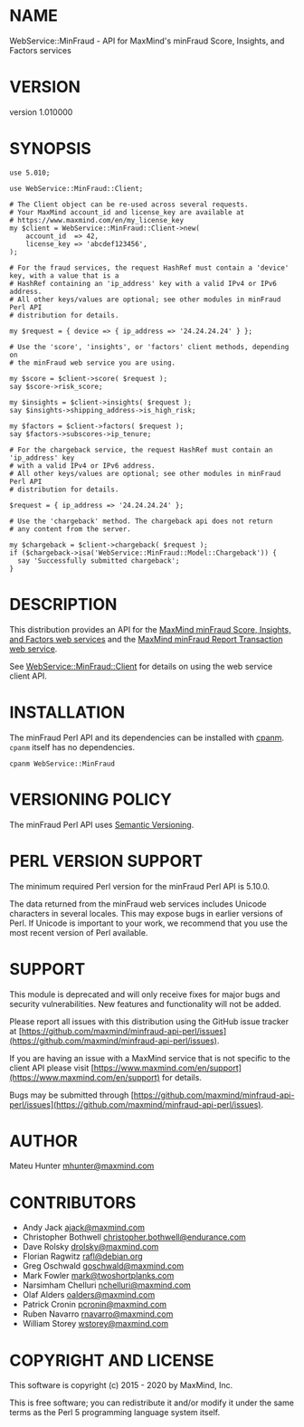# NAME

WebService::MinFraud - API for MaxMind's minFraud Score, Insights, and Factors services

# VERSION

version 1.010000

# SYNOPSIS

    use 5.010;

    use WebService::MinFraud::Client;

    # The Client object can be re-used across several requests.
    # Your MaxMind account_id and license_key are available at
    # https://www.maxmind.com/en/my_license_key
    my $client = WebService::MinFraud::Client->new(
        account_id  => 42,
        license_key => 'abcdef123456',
    );

    # For the fraud services, the request HashRef must contain a 'device' key, with a value that is a
    # HashRef containing an 'ip_address' key with a valid IPv4 or IPv6 address.
    # All other keys/values are optional; see other modules in minFraud Perl API
    # distribution for details.

    my $request = { device => { ip_address => '24.24.24.24' } };

    # Use the 'score', 'insights', or 'factors' client methods, depending on
    # the minFraud web service you are using.

    my $score = $client->score( $request );
    say $score->risk_score;

    my $insights = $client->insights( $request );
    say $insights->shipping_address->is_high_risk;

    my $factors = $client->factors( $request );
    say $factors->subscores->ip_tenure;

    # For the chargeback service, the request HashRef must contain an 'ip_address' key
    # with a valid IPv4 or IPv6 address.
    # All other keys/values are optional; see other modules in minFraud Perl API
    # distribution for details.

    $request = { ip_address => '24.24.24.24' };

    # Use the 'chargeback' method. The chargeback api does not return
    # any content from the server.

    my $chargeback = $client->chargeback( $request );
    if ($chargeback->isa('WebService::MinFraud::Model::Chargeback')) {
      say 'Successfully submitted chargeback';
    }

# DESCRIPTION

This distribution provides an API for the
[MaxMind minFraud Score, Insights, and Factors web services](https://dev.maxmind.com/minfraud?lang=en)
and the [MaxMind minFraud Report Transaction web service](https://dev.maxmind.com/minfraud/report-a-transaction?lang=en).

See [WebService::MinFraud::Client](https://metacpan.org/pod/WebService%3A%3AMinFraud%3A%3AClient) for details on using the web service client
API.

# INSTALLATION

The minFraud Perl API and its dependencies can be installed with
[cpanm](https://metacpan.org/pod/App::cpanminus). `cpanm` itself has no
dependencies.

    cpanm WebService::MinFraud

# VERSIONING POLICY

The minFraud Perl API uses [Semantic Versioning](https://semver.org/).

# PERL VERSION SUPPORT

The minimum required Perl version for the minFraud Perl API is 5.10.0.

The data returned from the minFraud web services includes Unicode characters
in several locales. This may expose bugs in earlier versions of Perl. If
Unicode is important to your work, we recommend that you use the most recent
version of Perl available.

# SUPPORT

This module is deprecated and will only receive fixes for major bugs and
security vulnerabilities. New features and functionality will not be added.

Please report all issues with this distribution using the GitHub issue tracker
at [https://github.com/maxmind/minfraud-api-perl/issues](https://github.com/maxmind/minfraud-api-perl/issues).

If you are having an issue with a MaxMind service that is not specific to the
client API please visit [https://www.maxmind.com/en/support](https://www.maxmind.com/en/support) for details.

Bugs may be submitted through [https://github.com/maxmind/minfraud-api-perl/issues](https://github.com/maxmind/minfraud-api-perl/issues).

# AUTHOR

Mateu Hunter <mhunter@maxmind.com>

# CONTRIBUTORS

- Andy Jack <ajack@maxmind.com>
- Christopher Bothwell <christopher.bothwell@endurance.com>
- Dave Rolsky <drolsky@maxmind.com>
- Florian Ragwitz <rafl@debian.org>
- Greg Oschwald <goschwald@maxmind.com>
- Mark Fowler <mark@twoshortplanks.com>
- Narsimham Chelluri <nchelluri@maxmind.com>
- Olaf Alders <oalders@maxmind.com>
- Patrick Cronin <pcronin@maxmind.com>
- Ruben Navarro <rnavarro@maxmind.com>
- William Storey <wstorey@maxmind.com>

# COPYRIGHT AND LICENSE

This software is copyright (c) 2015 - 2020 by MaxMind, Inc.

This is free software; you can redistribute it and/or modify it under
the same terms as the Perl 5 programming language system itself.
